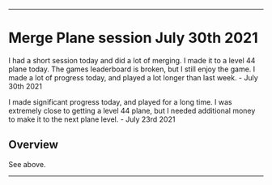 
***

# Merge Plane session July 30th 2021

I had a short session today and did a lot of merging. I made it to a level 44 plane today. The games leaderboard is broken, but I still enjoy the game. I made a lot of progress today, and played a lot longer than last week. - July 30th 2021

I made significant progress today, and played for a long time. I was extremely close to getting a level 44 plane, but I needed additional money to make it to the next plane level. - July 23rd 2021

## Overview

See above.

***
